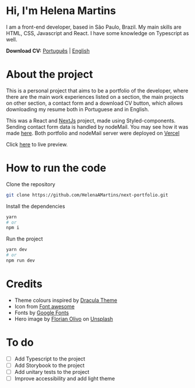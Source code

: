 # Hi, I'm Helena Martins

I am a front-end developer, based in São Paulo, Brazil. My main skills are HTML, CSS, Javascript and React. I have some knowledge on Typescript as well.

**Download CV:** [Português](mhelena.com.br/helena-martins-cv.pdf) | [English](mhelena.com.br/helena-martins-resume.pdf)

# About the project

This is a personal project that aims to be a portfolio of the developer, where there are the main work experiences listed on a section, the main projects on other section, a contact form and a download CV button, which allows downloading my resume both in Portuguese and in English.

This was a React and [NextJs](https://nextjs.org) project, made using Styled-components.
Sending contact form data is handled by nodeMail. You may see how it was made [here](https://github.com/HelenaAMartins/node-sendmail).
Both portfolio and nodeMail server were deployed on [Vercel](https://vercel.com) 

Click [here](https://mhelena.com.br) to live preview.

# How to run the code

Clone the repository

```bash
git clone https://github.com/HelenaAMartins/next-portfolio.git
```

Install the dependencies

```bash
yarn
# or
npm i
```

Run the project

```bash
yarn dev
# or
npm run dev
```

# Credits

- Theme colours inspired by [Dracula Theme](https://draculatheme.com)
- Icon from [Font awesome](https://fontawesome.com/icons)
- Fonts by [Google Fonts](https://fonts.google.com)
- Hero image by [Florian Olivo](https://unsplash.com/@florianolv?utm_source=unsplash&utm_medium=referral&utm_content=creditCopyText) on [Unsplash](https://unsplash.com/s/photos/code?utm_source=unsplash&utm_medium=referral&utm_content=creditCopyText)

# To do
- [ ] Add Typescript to the project
- [ ] Add Storybook to the project
- [ ] Add unitary tests to the project
- [ ] Improve accessibility and add light theme
